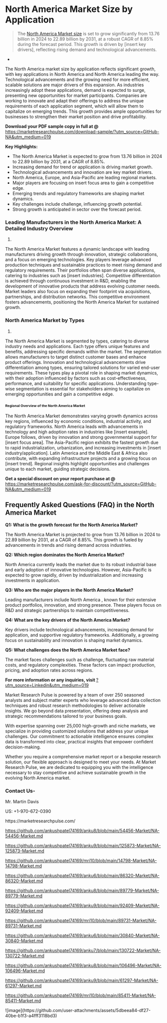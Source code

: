 <h1>North America  Market&nbsp;Size by Application</h1><blockquote><p>The <a href="https://marketresearchpulse.com/download-sample/?utm_source=GitHub-NA&amp;utm_medium=019">North America  Market size</a> is set to grow significantly from 13.76 billion in 2024 to 22.89 billion by 2031, at a robust CAGR of 8.85% during the forecast period. This growth is driven by [insert key drivers], reflecting rising demand and technological advancements.</p></blockquote><ul><li></li></ul><p>The North America  market size by application reflects significant growth, with key applications in North America  and North America  leading the way. Technological advancements and the growing need for more efficient, scalable solutions are major drivers of this expansion. As industries increasingly adopt these applications, demand is expected to surge, presenting new opportunities for market participants. Companies are working to innovate and adapt their offerings to address the unique requirements of each application segment, which will allow them to capitalize on emerging trends. This growth provides ample opportunities for businesses to strengthen their market position and drive profitability.</p><p><strong>Download your PDF sample copy in full at @ </strong><a href="https://marketresearchpulse.com/download-sample/?utm_source=GitHub-NA&amp;utm_medium=019">https://marketresearchpulse.com/download-sample/?utm_source=GitHub-NA&amp;utm_medium=019</a></p><p><strong>Key Highlights: </strong></p><ul><li>The North America  Market is expected to grow from 13.76 billion in 2024 to 22.89 billion by 2031, at a CAGR of 8.85%.</li><li>Increasing demand for trend or application is driving market growth.</li><li>Technological advancements and innovation are key market drivers.</li><li>North America, Europe, and Asia-Pacific are leading regional markets.</li><li>Major players are focusing on insert focus area to gain a competitive edge.</li><li>Emerging trends and regulatory frameworks are shaping market dynamics.</li><li>Key challenges include challenge, influencing growth potential.</li><li>Strong growth is anticipated in sector over the forecast period.</li></ul><h3>Leading Manufacturers in the North America  Market: A Detailed Industry Overview</h3><ol><li></li></ol><div class="flex max-w-full flex-col flex-grow"><div class="min-h-8 text-message flex w-full flex-col items-end gap-2 whitespace-normal break-words [.text-message+&amp;]:mt-5" dir="auto" data-message-author-role="assistant" data-message-id="fd8432e4-4910-450d-b182-61b7bfb0a01f" data-message-model-slug="gpt-4o"><div class="flex w-full flex-col gap-1 empty:hidden first:pt-[3px]"><div class="markdown prose w-full break-words dark:prose-invert light"><p>The North America  Market features a dynamic landscape with leading manufacturers driving growth through innovation, strategic collaborations, and a focus on emerging technologies. Key players leverage advanced production techniques and sustainable practices to meet rising demand and regulatory requirements. Their portfolios often span diverse applications, catering to industries such as [insert industries]. Competitive differentiation is achieved through continuous investment in R&amp;D, enabling the development of innovative products that address evolving customer needs. Market leaders also focus on expanding their footprint via acquisitions, partnerships, and distribution networks. This competitive environment fosters advancements, positioning the North America  Market for sustained growth.</p></div></div></div></div><h3>North America  Market by Types</h3><ol><li></li></ol><div class="flex max-w-full flex-col flex-grow"><div class="min-h-8 text-message flex w-full flex-col items-end gap-2 whitespace-normal break-words [.text-message+&amp;]:mt-5" dir="auto" data-message-author-role="assistant" data-message-id="084470be-0bb7-4664-bddf-5156b4f41249" data-message-model-slug="gpt-4o-mini"><div class="flex w-full flex-col gap-1 empty:hidden first:pt-[3px]"><div class="markdown prose w-full break-words dark:prose-invert light"><p>The North America  Market is segmented by types, catering to diverse industry needs and applications. Each type offers unique features and benefits, addressing specific demands within the market. The segmentation allows manufacturers to target distinct customer bases and enhance product offerings. Innovation and technological advancements drive differentiation among types, ensuring tailored solutions for varied end-user requirements. These types play a pivotal role in shaping market dynamics, with their adoption influenced by factors such as cost-effectiveness, performance, and suitability for specific applications. Understanding type-wise segmentation is essential for stakeholders aiming to capitalize on emerging opportunities and gain a competitive edge.</p></div></div></div></div><h3><span style="font-size: 11px;">Regional Overview of the North America  Market</span></h3><div class="flex max-w-full flex-col flex-grow"><div class="min-h-8 text-message flex w-full flex-col items-end gap-2 whitespace-normal break-words [.text-message+&amp;]:mt-5" dir="auto" data-message-author-role="assistant" data-message-id="e9038762-ce64-4e30-91c9-9bd413514231" data-message-model-slug="gpt-4o-mini"><div class="flex w-full flex-col gap-1 empty:hidden first:pt-[3px]"><div class="markdown prose w-full break-words dark:prose-invert light"><p>The North America  Market demonstrates varying growth dynamics across key regions, influenced by economic conditions, industrial activity, and regulatory frameworks. North America leads with advancements in technology and high adoption rates in industries like [insert example]. Europe follows, driven by innovation and strong governmental support for [insert focus area]. The Asia-Pacific region exhibits the fastest growth due to rapid industrialization, urbanization, and increasing investments in [insert industry/application]. Latin America and the Middle East &amp; Africa also contribute, with expanding infrastructure projects and a growing focus on [insert trend]. Regional insights highlight opportunities and challenges unique to each market, guiding strategic decisions.</p></div></div></div></div><p><strong>Get a special discount on your report purchase at @ </strong><a href="https://marketresearchpulse.com/ask-for-discount/?utm_source=GitHub-NA&amp;utm_medium=019">https://marketresearchpulse.com/ask-for-discount/?utm_source=GitHub-NA&amp;utm_medium=019</a></p><h2>Frequently Asked Questions (FAQ) in the North America  Market</h2><p><strong>Q1: What is the growth forecast for the North America  Market?</strong></p><p>The North America  Market is projected to grow from 13.76 billion in 2024 to 22.89 billion by 2031, at a CAGR of 8.85%. This growth is fueled by advancements in trends and rising demand across industries.</p><p><strong>Q2: Which region dominates the North America  Market?</strong></p><p>North America currently leads the market due to its robust industrial base and early adoption of innovative technologies. However, Asia-Pacific is expected to grow rapidly, driven by industrialization and increasing investments in application.</p><p><strong>Q3: Who are the major players in the North America  Market?</strong></p><p>Leading manufacturers include North America , known for their extensive product portfolios, innovation, and strong presence. These players focus on R&amp;D and strategic partnerships to maintain competitiveness.</p><p><strong>Q4: What are the key drivers of the North America  Market?</strong></p><p>Key drivers include technological advancements, increasing demand for application, and supportive regulatory frameworks. Additionally, a growing focus on sustainability and innovation is shaping market dynamics.</p><p><strong>Q5: What challenges does the North America  Market face?</strong></p><p>The market faces challenges such as challenge, fluctuating raw material costs, and regulatory complexities. These factors can impact production, pricing, and adoption rates across regions.</p><p><strong>For more information or any inquiries, visit&nbsp;</strong><a href="?utm_source=Linkedin&utm_medium=019">?utm_source=Linkedin&utm_medium=019</a></p><p>Market Research Pulse is powered by a team of over 250 seasoned analysts and subject matter experts who leverage advanced data collection techniques and robust research methodologies to deliver actionable insights. We go beyond data presentation, offering deep analysis and strategic recommendations tailored to your business goals.</p><p>With expertise spanning over 25,000 high-growth and niche markets, we specialize in providing customized solutions that address your unique challenges. Our commitment to actionable intelligence ensures complex data is transformed into clear, practical insights that empower confident decision-making.</p><p>Whether you require a comprehensive market report or a bespoke research solution, our flexible approach is designed to meet your needs. At Market Research Pulse, we are dedicated to equipping you with the intelligence necessary to stay competitive and achieve sustainable growth in the evolving North America  market.</p><h3><strong>Contact Us-</strong></h3><p>Mr. Martin Davis</p><p>US: +1-970-672-0390</p><p>https://marketresearchpulse.com/</p><p><a href="https://github.com/ankushpatel74169/anku8/blob/main/54456-Market/NA-54456-Market.md">https://github.com/ankushpatel74169/anku8/blob/main/54456-Market/NA-54456-Market.md</a></p><p><a href="https://github.com/ankushpatel74169/anku9/blob/main/125873-Market/NA-125873-Market.md">https://github.com/ankushpatel74169/anku9/blob/main/125873-Market/NA-125873-Market.md</a></p><p><a href="https://github.com/ankushpatel74169/mri10/blob/main/14798-Market/NA-14798-Market.md">https://github.com/ankushpatel74169/mri10/blob/main/14798-Market/NA-14798-Market.md</a></p><p><a href="https://github.com/ankushpatel74169/anku6/blob/main/86320-Market/NA-86320-Market.md">https://github.com/ankushpatel74169/anku6/blob/main/86320-Market/NA-86320-Market.md</a></p><p><a href="https://github.com/ankushpatel74169/anku8/blob/main/89779-Market/NA-89779-Market.md">https://github.com/ankushpatel74169/anku8/blob/main/89779-Market/NA-89779-Market.md</a></p><p><a href="https://github.com/ankushpatel74169/anku9/blob/main/92409-Market/NA-92409-Market.md">https://github.com/ankushpatel74169/anku9/blob/main/92409-Market/NA-92409-Market.md</a></p><p><a href="https://github.com/ankushpatel74169/mri10/blob/main/89731-Market/NA-89731-Market.md">https://github.com/ankushpatel74169/mri10/blob/main/89731-Market/NA-89731-Market.md</a></p><p><a href="https://github.com/ankushpatel74169/anku6/blob/main/30840-Market/NA-30840-Market.md">https://github.com/ankushpatel74169/anku6/blob/main/30840-Market/NA-30840-Market.md</a></p><p><a href="https://github.com/ankushpatel74169/anku7/blob/main/130722-Market/NA-130722-Market.md">https://github.com/ankushpatel74169/anku7/blob/main/130722-Market/NA-130722-Market.md</a></p><p><a href="https://github.com/ankushpatel74169/anku8/blob/main/106496-Market/NA-106496-Market.md">https://github.com/ankushpatel74169/anku8/blob/main/106496-Market/NA-106496-Market.md</a></p><p><a href="https://github.com/ankushpatel74169/anku9/blob/main/61297-Market/NA-61297-Market.md">https://github.com/ankushpatel74169/anku9/blob/main/61297-Market/NA-61297-Market.md</a></p><p><a href="https://github.com/ankushpatel74169/mri10/blob/main/85411-Market/NA-85411-Market.md">https://github.com/ankushpatel74169/mri10/blob/main/85411-Market/NA-85411-Market.md</a></p>
![image](https://github.com/user-attachments/assets/5dbeea84-df27-40be-b1f3-a4fff3118bd3)
